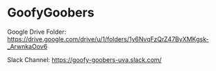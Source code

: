 # GoofyGoobers

Google Drive Folder: https://drive.google.com/drive/u/1/folders/1y6NvqFzQrZ47ByXMKgsk-_ArwnkaOov6

Slack Channel: https://goofy-goobers-uva.slack.com/


